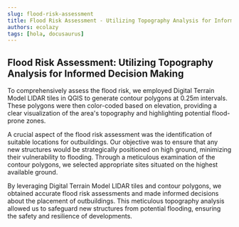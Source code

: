 ```yaml
---
slug: flood-risk-assessment
title: Flood Risk Assessment - Utilizing Topography Analysis for Informed Decision Making
authors: ecolazy
tags: [hola, docusaurus]
---
```

## Flood Risk Assessment: Utilizing Topography Analysis for Informed Decision Making
To comprehensively assess the flood risk, we employed Digital Terrain Model LIDAR tiles in QGIS to generate contour polygons at 0.25m intervals. These polygons were then color-coded based on elevation, providing a clear visualization of the area's topography and highlighting potential flood-prone zones.

A crucial aspect of the flood risk assessment was the identification of suitable locations for outbuildings. Our objective was to ensure that any new structures would be strategically positioned on high ground, minimizing their vulnerability to flooding. Through a meticulous examination of the contour polygons, we selected appropriate sites situated on the highest available ground.

By leveraging Digital Terrain Model LIDAR tiles and contour polygons, we obtained accurate flood risk assessments and made informed decisions about the placement of outbuildings. This meticulous topography analysis allowed us to safeguard new structures from potential flooding, ensuring the safety and resilience of developments.







